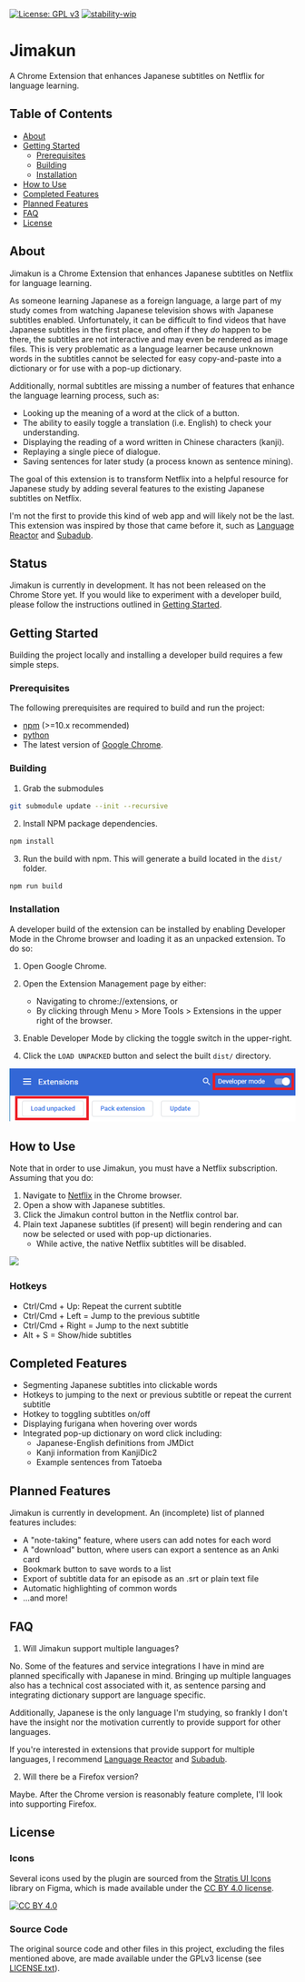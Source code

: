 [![License: GPL v3](https://img.shields.io/badge/License-GPLv3-blue.svg)](https://www.gnu.org/licenses/gpl-3.0)
[![stability-wip](https://img.shields.io/badge/stability-wip-lightgrey.svg)](https://github.com/mkenney/software-guides/blob/master/STABILITY-BADGES.md#work-in-progress)

# Jimakun
A Chrome Extension that enhances Japanese subtitles on Netflix for language learning.

## Table of Contents

* [About](#about)
* [Getting Started](#getting-started)
  * [Prerequisites](#prerequisites)
  * [Building](#building)
  * [Installation](#installation)
* [How to Use](#how-to-use)
* [Completed Features](#completed-features)
* [Planned Features](#planned-features)
* [FAQ](#faq)
* [License](#license)

## About

Jimakun is a Chrome Extension that enhances Japanese subtitles on Netflix for language learning.  

As someone learning Japanese as a foreign language, a large part of my study comes from watching Japanese television shows with Japanese subtitles enabled.  Unfortunately, it can be difficult to find videos that have Japanese subtitles in the first place, and often if they <i>do</i> happen to be there, the subtitles are not interactive and may even be rendered as image files.  This is very problematic as a language learner because unknown words in the subtitles cannot be selected for easy copy-and-paste into a dictionary or for use with a pop-up dictionary.

Additionally, normal subtitles are missing a number of features that enhance the language learning process, such as: 
* Looking up the meaning of a word at the click of a button.
* The ability to easily toggle a translation (i.e. English) to check your understanding.
* Displaying the reading of a word written in Chinese characters (kanji).
* Replaying a single piece of dialogue.
* Saving sentences for later study (a process known as sentence mining).

The goal of this extension is to transform Netflix into a helpful resource for Japanese study by adding several features to the existing Japanese subtitles on Netflix.

I'm not the first to provide this kind of web app and will likely not be the last.  This extension was inspired by those that came before it, such as [Language Reactor](https://www.languagereactor.com/) and [Subadub](https://chrome.google.com/webstore/detail/subadub/jamiekdimmhnnemaaimmdahnahfmfdfk?hl=en-US).

## Status

Jimakun is currently in development.  It has not been released on the Chrome Store yet.  If you would like to experiment with a developer build, please follow the instructions outlined in [Getting Started](#getting-started).

## Getting Started

Building the project locally and installing a developer build requires a few simple steps.

### Prerequisites

The following prerequisites are required to build and run the project:
* [npm](https://www.npmjs.com/get-npm) (>=10.x recommended)
* [python](https://www.python.org/)
* The latest version of [Google Chrome](https://www.google.com/chrome/).

### Building

1. Grab the submodules
```sh
git submodule update --init --recursive
```
2. Install NPM package dependencies.
```sh
npm install
```
3. Run the build with npm.  This will generate a build located in the `dist/` folder.
```sh
npm run build
```

### Installation

A developer build of the extension can be installed by enabling Developer Mode in the Chrome browser and loading it as an unpacked extension.  To do so:

1. Open Google Chrome.

2. Open the Extension Management page by either:
    * Navigating to chrome://extensions, or 
    * By clicking through Menu > More Tools > Extensions in the upper right of the browser.

3. Enable Developer Mode by clicking the toggle switch in the upper-right.

4. Click the `LOAD UNPACKED` button and select the built `dist/` directory. 

![](docs/installation.png)

## How to Use

Note that in order to use Jimakun, you must have a Netflix subscription.  Assuming that you do:

1. Navigate to [Netflix](https://www.netflix.com/browse) in the Chrome browser.
2. Open a show with Japanese subtitles.
3. Click the Jimakun control button in the Netflix control bar.
4. Plain text Japanese subtitles (if present) will begin rendering and can now be selected or used with pop-up dictionaries.
    * While active, the native Netflix subtitles will be disabled.

![](docs/extension_usage.png)

### Hotkeys
* Ctrl/Cmd + Up: Repeat the current subtitle
* Ctrl/Cmd + Left = Jump to the previous subtitle
* Ctrl/Cmd + Right = Jump to the next subtitle
* Alt + S = Show/hide subtitles

## Completed Features
* Segmenting Japanese subtitles into clickable words
* Hotkeys to jumping to the next or previous subtitle or repeat the current subtitle
* Hotkey to toggling subtitles on/off
* Displaying furigana when hovering over words
* Integrated pop-up dictionary on word click including:
    * Japanese-English definitions from JMDict
    * Kanji information from KanjiDic2
    * Example sentences from Tatoeba

## Planned Features

Jimakun is currently in development.  An (incomplete) list of planned features includes:

* A "note-taking" feature, where users can add notes for each word
* A "download" button, where users can export a sentence as an Anki card
* Bookmark button to save words to a list
* Export of subtitle data for an episode as an .srt or plain text file
* Automatic highlighting of common words
* ...and more!

<!-- FAQ -->
## FAQ

1. Will Jimakun support multiple languages?

No.  Some of the features and service integrations I have in mind are planned specifically with Japanese in mind.  Bringing up multiple languages also has a technical cost associated with it, as sentence parsing and integrating dictionary support are language specific.  

Additionally, Japanese is the only language I'm studying, so frankly I don't have the insight nor the motivation currently to provide support for other languages.  

If you're interested in extensions that provide support for multiple languages, I recommend [Language Reactor](https://www.languagereactor.com/) and [Subadub](https://chrome.google.com/webstore/detail/subadub/jamiekdimmhnnemaaimmdahnahfmfdfk?hl=en-US).

2. Will there be a Firefox version?

Maybe.  After the Chrome version is reasonably feature complete, I'll look into supporting Firefox.

## License

### Icons

Several icons used by the plugin are sourced from the [Stratis UI Icons](https://www.figma.com/community/file/1177180791780461401) library on Figma, which is made available under the [CC BY 4.0 license][cc-by].

[![CC BY 4.0][cc-by-image]][cc-by]

[cc-by]: https://creativecommons.org/licenses/by/4.0/ 
[cc-by-image]: https://i.creativecommons.org/l/by/4.0/88x31.png
[cc-by-shield]: https://img.shields.io/badge/License-CC%20BY%204.0-lightgrey.svg

### Source Code
The original source code and other files in this project, excluding the files mentioned above, are made available under the GPLv3 license (see [LICENSE.txt](LICENSE.txt)).   